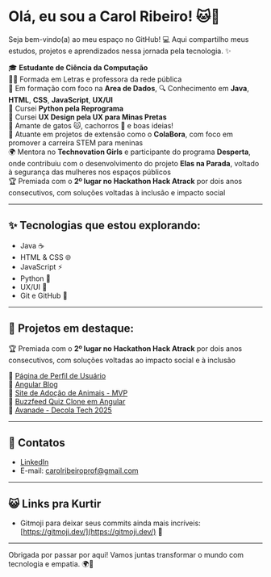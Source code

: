 # Olá, eu sou a Carol Ribeiro! 🐱🐶

Seja bem-vindo(a) ao meu espaço no GitHub! 💻
Aqui compartilho meus estudos, projetos e aprendizados nessa jornada pela tecnologia. ✨

🎓 **Estudante de Ciência da Computação**\
👩‍🏫 Formada em Letras e professora da rede pública\
🚀 Em formação com foco na **Area de Dados**, 
🔍 Conhecimento em **Java**, **HTML**, **CSS**, **JavaScript**, **UX/UI**\
🐍 Cursei **Python pela Reprograma**\
🎨 Cursei **UX Design pela UX para Minas Pretas**\
💖 Amante de gatos 🐱, cachorros 🐶 e boas ideias!\
🤝 Atuante em projetos de extensão como o **ColaBora**, com foco em promover a carreira STEM para meninas\
🌍 Mentora no **Technovation Girls** e participante do programa **Desperta**, onde contribuiu com o desenvolvimento do projeto **Elas na Parada**, voltado à segurança das mulheres nos espaços públicos\
🏆 Premiada com o **2º lugar no Hackathon Hack Atrack** por dois anos consecutivos, com soluções voltadas à inclusão e impacto social

---

## ✨ Tecnologias que estou explorando:

- Java ☕
- HTML & CSS 🌐
- JavaScript ⚡
- Python 🐍
- UX/UI 🎨
- Git e GitHub 🧠

---

## 💼 Projetos em destaque:

🏆 Premiada com o **2º lugar no Hackathon Hack Atrack** por dois anos consecutivos, com soluções voltadas ao impacto social e à inclusão

🔹 [Página de Perfil de Usuário](https://github.com/CaroliisRibeiro/Pagina_de_Perfil_de_Usuario)\
🔹 [Angular Blog](https://github.com/CaroliisRibeiro/angular-blog)\
🔹 [Site de Adoção de Animais - MVP](https://github.com/CaroliisRibeiro/Site_adocao_de_animais_MVP)\
🔹 [Buzzfeed Quiz Clone em Angular](https://github.com/CaroliisRibeiro/angular-buzzfeed-quizz-clone)\
🔹 [Avanade - Decola Tech 2025](https://github.com/CaroliisRibeiro/avanade-decola-tech-2025)

---

## 🔗 Contatos

- [LinkedIn](https://www.linkedin.com/in/seu-perfil-linkedin)
- E-mail: [carolribeiroprof@gmail.com](mailto\:carolribeiroprof@gmail.com)

---

## 😺 Links pra Kurtir

- Gitmoji para deixar seus commits ainda mais incríveis: [https://gitmoji.dev/](https://gitmoji.dev/) 🚀

---

Obrigada por passar por aqui! Vamos juntas transformar o mundo com tecnologia e empatia. 🌍💙




